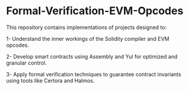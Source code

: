 # Formal-Verification-EVM-Opcodes
This repository contains implementations of projects designed to:


1- Understand the inner workings of the Solidity compiler and EVM opcodes. 

2- Develop smart contracts using Assembly and Yul for optimized and granular control.

3- Apply formal verification techniques to guarantee contract invariants using tools like Certora and Halmos.
